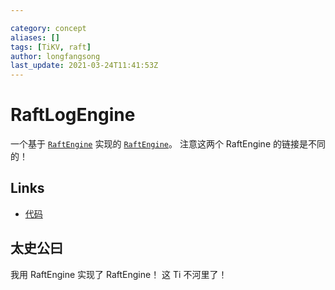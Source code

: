 ```yaml
---

category: concept
aliases: []
tags: [TiKV, raft]
author: longfangsong
last_update: 2021-03-24T11:41:53Z
---
```


# RaftLogEngine

一个基于 [`RaftEngine`](https://longfangsong.github.io/tipedia/zh/what/RaftEngine.html) 实现的 [`RaftEngine`](https://longfangsong.github.io/tipedia/zh/what/RaftEngine-6b5e10990b8b2c66698577fffb42a4da.html)。
注意这两个 RaftEngine 的链接是不同的！

## Links

- [代码](https://github.com/tikv/tikv/blob/ca88a46acdcdb1aedbab7ac94fb405e83bf04f2f/components/raft_log_engine/src/engine.rs#L22)

## 太史公曰

我用 RaftEngine 实现了 RaftEngine！
这 Ti 不河里了！
